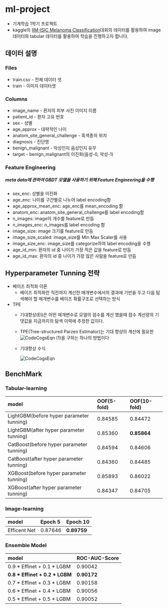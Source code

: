 # ml-project
+ 기계학습 1학기 프로젝트
+ kaggle의 [IIM-ISIC Melanoma Classification](https://www.kaggle.com/c/siim-isic-melanoma-classification/overview)대회의 데이터를 활용하여 image 데이터와 tabular 데이터를 활용하여 학습을 진행하고자 합니다.

## 데이터 설명
### Files
+ train.csv - 전체 데이터 셋
+ train - 이미지 데이터셋

### Columns
+ image_name - 환자의 피부 사진 이미지 이름
+ patient_id - 환자 고유 번호
+ sex - 성별
+ age_approx - 대략적인 나이
+ anatom_site_general_challenge - 흑색종의 위치
+ diagnosis - 진단명
+ benign_malignant - 악성인지 음성인지 유무
+ target - benign_malignant의 이진화(음성-0, 악성-1)

### Feature Engineering
##### meta data에 관하여 GBDT 모델을 사용하기 위해 Feature Engineering을 수행
+ sex_enc: 성별을 이진화
+ age_enc: 나이를 구간별로 나누어 label encoding함
+ age_approx_mean_enc: age_enc를 mean_encoding 함
+ anatom_enc: anatom_site_general_challenge를 label encoding함
+ n_images: image의 개수를 feature로 만듬
+ n_images_enc: n_images를 label encoding 함
+ image_size: image 크기를 feature로 만듬
+ image_size_scaled: image_size를 Min Max Scaler를 사용
+ image_size_enc: image_size를 categorize하여 label encoding을 수행
+ age_id_min: 환자의 id 중 나이가 가장 적은 값을 feature로 만듬
+ age_id_max: 환자의 id 중 나이가 가장 많은 사람을 feature로 만듬

## Hyperparameter Tunning 전략
+ 베이즈 최적화 이론
    + 베이즈 최적화란 직전까지 계산한 매개변수에서의 결과에 기반을 두고 다음 탐색해야 할 매개변수를 베이즈 확률구조로 선택하는 방식
+ TPE
    + 기대향상(EI)은 어떤 매개변수로 모델의 점수를 계산 했을때 점수 계선량의 기댓값을 지금까지의 탐색 이력에 추정한 값이다.
    + TPE(Tree-structured Parzen Estimator)는 기대 향샹의 계산에 필요한 ![CodeCogsEqn (1)](https://user-images.githubusercontent.com/46340424/120889562-c590c700-c638-11eb-9fbf-d127f4d42e71.gif)을 구하는 하나의 방법이다

    + 기대향상 수식

        ![CodeCogsEqn](https://user-images.githubusercontent.com/46340424/120889548-b01b9d00-c638-11eb-9208-ecca8f311832.gif)


## BenchMark
### Tabular-learning
|model|OOF(5-fold)|OOF(10-fold)|
|:-----|:---------|:--------|
|LightGBM(before hyper parameter tunning)|0.84585|0.84472|
|LightGBM(after hyper parameter tunning)|0.85360|**0.85864**|
|CatBoost(before hyper parameter tunning)|0.84594|0.84606|
|CatBoost(after hyper parameter tunning)|0.84360|0.84485|
|XGBoost(before hyper parameter tunning)|0.85893|0.86022|
|XGBoost(after hyper parameter tunning)|0.84347|0.84705|

### Image-learning
|model|Epoch 5|Epoch 10|
|:-----|:---------|:--------|
|Efficent Net|0.87646|**0.89759**|

### Ensemble Model
|model|ROC-AUC-Score|
|:-----|:---------|
|0.9 * Effinet + 0.1 * LGBM|0.90042|
|**0.8 * Effinet + 0.2 * LGBM**|**0.90172**|
|0.7 * Effinet + 0.3 * LGBM|0.90158|
|0.6 * Effinet + 0.4 * LGBM|0.90056|
|0.5 * Effinet + 0.5 * LGBM|0.90052|
